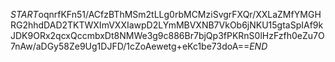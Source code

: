 $START$oqnrfKFn51/ACfzBThMSm2tLLg0rbMCMziSvgrFXQr/XXLaZMfYMGHRG2hhdDAD2TKTWXImVXXIawpD2LYmMBVXNB7VkOb6jNKU15gtaSpIAf9kJDK9ORx2qcxQccmbxDt8NMWe3g9c886Br7bjQp3fPKRnS0lHzFzfh0eZu7O7nAw/aDGy58Ze9Ug1DJFD/1cZoAewetg+eKc1be73doA==$END$